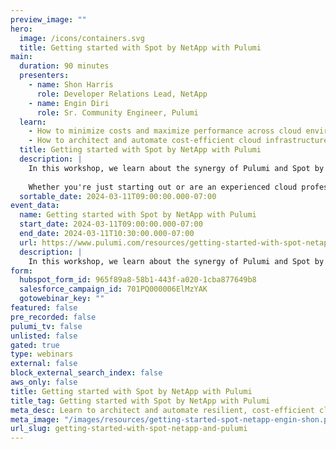 ```yaml
---
preview_image: ""
hero:
  image: /icons/containers.svg
  title: Getting started with Spot by NetApp with Pulumi
main:
  duration: 90 minutes
  presenters:
    - name: Shon Harris
      role: Developer Relations Lead, NetApp
    - name: Engin Diri
      role: Sr. Community Engineer, Pulumi
  learn:
    - How to minimize costs and maximize performance across cloud environments
    - How to architect and automate cost-efficient cloud infrastructure
  title: Getting started with Spot by NetApp with Pulumi
  description: |
    In this workshop, we learn about the synergy of Pulumi and Spot by NetApp. Learn to architect and automate resilient, cost-efficient cloud infrastructures using Pulumi's infrastructure-as-code capabilities in tandem with Spot's cloud optimization solutions. This session offers practical, hands-on experience in leveraging these powerful tools to minimize costs while maximizing performance across your cloud environments.
    
    Whether you're just starting out or are an experienced cloud professional, this workshop is designed to equip you with the knowledge and skills to effectively integrate Pulumi and Spot into your cloud strategy.
  sortable_date: 2024-03-11T09:00:00.000-07:00
event_data:
  name: Getting started with Spot by NetApp with Pulumi
  start_date: 2024-03-11T09:00:00.000-07:00
  end_date: 2024-03-11T10:30:00.000-07:00
  url: https://www.pulumi.com/resources/getting-started-with-spot-netapp-and-pulumi
  description: |
    In this workshop, we learn about the synergy of Pulumi and Spot by NetApp. Learn to architect and automate resilient, cost-efficient cloud infrastructures using Pulumi's infrastructure-as-code capabilities in tandem with Spot's cloud optimization solutions. This session offers practical, hands-on experience in leveraging these powerful tools to minimize costs while maximizing performance across your cloud environments. Whether you're just starting out or are an experienced cloud professional, this workshop is designed to equip you with the knowledge and skills to effectively integrate Pulumi and Spot into your cloud strategy.
form:
  hubspot_form_id: 965f89a8-58b1-443f-a020-1cba877649b8
  salesforce_campaign_id: 701PQ000006ElMzYAK
  gotowebinar_key: ""
featured: false
pre_recorded: false
pulumi_tv: false
unlisted: false
gated: true
type: webinars
external: false
block_external_search_index: false
aws_only: false
title: Getting started with Spot by NetApp with Pulumi
title_tag: Getting started with Spot by NetApp with Pulumi
meta_desc: Learn to architect and automate resilient, cost-efficient cloud infrastructures using Pulumi's IaC capabilities with Spot's cloud optimization solutions.
meta_image: "/images/resources/getting-started-spot-netapp-engin-shon.png"
url_slug: getting-started-with-spot-netapp-and-pulumi
---
```

